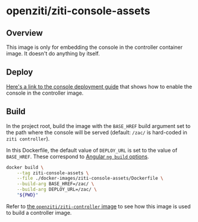 
# openziti/ziti-console-assets

## Overview

This image is only for embedding the console in the controller container image. It doesn't do anything by itself.

## Deploy

[Here's a link to the console deployment guide](https://openziti.io/docs/guides/deployments/docker/console) that shows how to enable the console in the controller image.

## Build

In the project root, build the image with the `BASE_HREF` build argument set to the path where the console will be served (default: `/zac/` is hard-coded in `ziti controller`).

In this Dockerfile, the default value of `DEPLOY_URL` is set to the value of `BASE_HREF`. These correspond to [Angular `ng build` options](https://angular.io/cli/build).

```bash
docker build \
    --tag ziti-console-assets \
    --file ./docker-images/ziti-console-assets/Dockerfile \
    --build-arg BASE_HREF=/zac/ \
    --build-arg DEPLOY_URL=/zac/ \
    "${PWD}"
```

Refer to [the `openziti/ziti-controller` image](https://github.com/openziti/ziti/blob/release-next/dist/docker-images/ziti-controller/Dockerfile) to see how this image is used to build a controller image.
